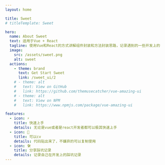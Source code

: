 ```yaml
---
layout: home

title: Sweet
# titleTemplate: Sweet

hero:
  name: About Sweet
  text: 适用于Vue + React
  tagline: 使用Vue和React的方式讲解组件封装和方法封装思路，记录遇到的一些开发上的问题
  image:
    src: /assets/sweet.png
    alt: sweet
  actions:
    - theme: brand
      text: Get Start Sweet
      link: /sweet_ui/2
    # - theme: alt
    #   text: View on GitHub
    #   link: https://github.com/themusecatcher/vue-amazing-ui
    # - theme: alt
    #   text: View on NPM
    #   link: https://www.npmjs.com/package/vue-amazing-ui

features:
  - icon: ⚡️
    title: 快速上手
    details: 无论是vue或者是react开发者都可以极其快速上手
  - icon: 🖖
    title: 可以cv
    details: 代码贴出来了，不嫌弃的可以复制使用
  - icon: 🛠️
    title: 分享踩坑记录
    details: 记录自己在开发上的踩坑记录
---
```


<script setup>
  import { onMounted } from 'vue'
  import { fetchVersion } from './.vitepress/utils/fetchVersion'

  onMounted(() => {
    fetchVersion()
  })
  // https://process1024.github.io/vitepress/
</script>
